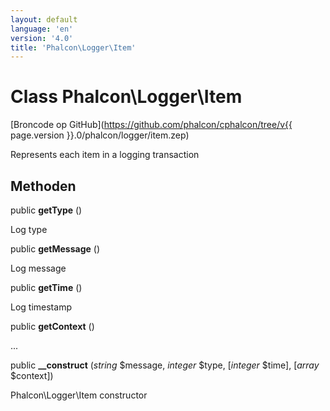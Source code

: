 ```yaml
---
layout: default
language: 'en'
version: '4.0'
title: 'Phalcon\Logger\Item'
---
```


# Class **Phalcon\Logger\Item**

[Broncode op GitHub](https://github.com/phalcon/cphalcon/tree/v{{ page.version }}.0/phalcon/logger/item.zep)

Represents each item in a logging transaction

## Methoden

public **getType** ()

Log type

public **getMessage** ()

Log message

public **getTime** ()

Log timestamp

public **getContext** ()

...

public **__construct** (*string* $message, *integer* $type, [*integer* $time], [*array* $context])

Phalcon\Logger\Item constructor
